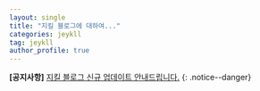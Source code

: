 ```yaml
---
layout: single
title: "지킬 블로그에 대하여..."
categories: jeykll
tag: jeykll
author_profile: true
---
```


**[공지사항]** [지킬 블로그 신규 업데이트 안내드립니다.](https://mmistakes.github.io/minimal-mistakes/docs/quick-start-guide/)
{: .notice--danger}
